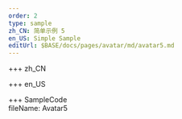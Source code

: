 ```yaml
---   
order: 2
type: sample  
zh_CN: 简单示例 5
en_US: Simple Sample
editUrl: $BASE/docs/pages/avatar/md/avatar5.md
---      
```


+++ zh_CN   


+++ en_US   


+++ SampleCode  
fileName: Avatar5
